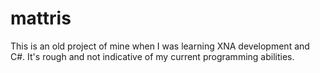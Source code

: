 # mattris
This is an old project of mine when I was learning XNA development and C#. It's rough and not indicative of my current programming abilities.
